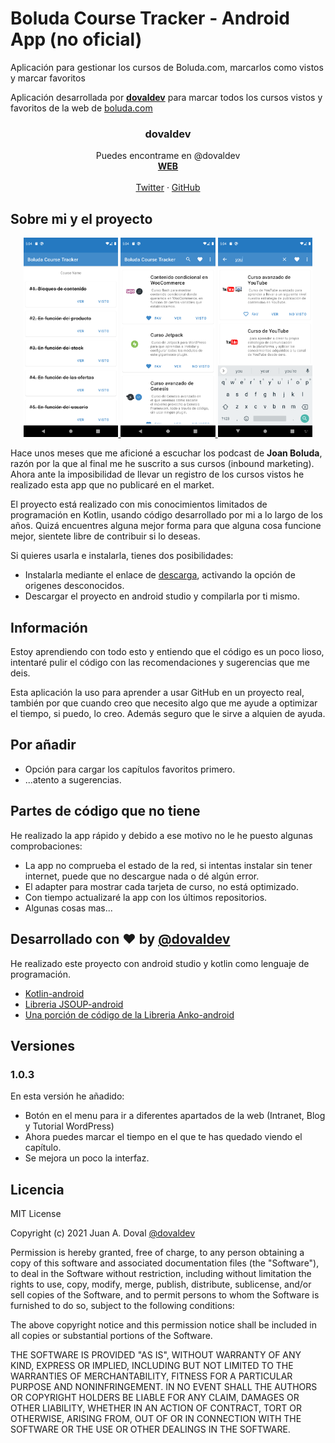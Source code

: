 # Boluda Course Tracker - Android App (no oficial)
Aplicación para gestionar los cursos de Boluda.com, marcarlos como vistos y marcar favoritos

<p>Aplicación desarrollada por <a href="https://dovaldev.com"><strong>dovaldev</strong></a> para marcar todos los cursos vistos y favoritos de la web de <a href="https://boluda.com">boluda.com</a></p>
  
<!-- DOVALDEV -->
<div align="center">
  <h3 align="center">dovaldev</h3>
  <p align="center">
    Puedes encontrame en @dovaldev
    <br />
    <a href="https://dovaldev.com"><strong>WEB</strong></a>
    <br />
    <br />
    <a href="https://dovaldev.com/twitter">Twitter</a>
    ·
    <a href="https://dovaldev.com/git">GitHub</a>
  </p>
</div>
  
  
<!-- ABOUT THE PROJECT -->
## Sobre mi y el proyecto

<p align="center">
    <a href="https://dovaldev.com">
      <img src="images/screenshot-check.png" alt="Screnshoot Checker" width="30%" height="30%">
    </a>
    <a href="https://dovaldev.com">
      <img src="images/screenshot-fav.png" alt="Screnshoot Favourite" width="30%" height="30%">
    </a>
    <a href="https://dovaldev.com">
      <img src="images/screenshot-search.png" alt="Screnshoot Search" width="30%" height="30%">
    </a>
 </p>

<p>Hace unos meses que me aficioné a escuchar los podcast de <b>Joan Boluda</b>, razón por la que al final me he suscrito a sus cursos (inbound marketing). Ahora ante la imposibilidad de llevar un registro de los cursos vistos he realizado esta app que no publicaré en el market.</p>
<p>El proyecto está realizado con mis conocimientos limitados de programación en Kotlin, usando código desarrollado por mi a lo largo de los años. Quizá encuentres alguna mejor forma para que alguna cosa funcione mejor, sientete libre de contribuir si lo deseas.</p>

<!-- INSTALL -->
<p>Si quieres usarla e instalarla, tienes dos posibilidades:</p>
<ul>
  <li>Instalarla mediante el enlace de <a href="https://github.com/dovaldev/boluda_course_tracker/tree/master/app/release">descarga</a>, activando la opción de origenes desconocidos.</li>
  <li>Descargar el proyecto en android studio y compilarla por ti mismo.</li>
</ul>

## Información
<p>Estoy aprendiendo con todo esto y entiendo que el código es un poco lioso, intentaré pulir el código con las recomendaciones y sugerencias que me deis.</p>
<p>Esta aplicación la uso para aprender a usar GitHub en un proyecto real, también por que cuando creo que necesito algo que me ayude a optimizar el tiempo, si puedo, lo creo. Además seguro que le sirve a alquien de ayuda.</p>

## Por añadir
<ul>
<li>Opción para cargar los capítulos favoritos primero.</li>
<li>...atento a sugerencias.</li>
</ul>

## Partes de código que no tiene
<p>He realizado la app rápido y debido a ese motivo no le he puesto algunas comprobaciones:</p>
<ul>
    <li>La app no comprueba el estado de la red, si intentas instalar sin tener internet, puede que no descargue nada o dé algún error.</li>
    <li>El adapter para mostrar cada tarjeta de curso, no está optimizado.</li>
    <li>Con tiempo actualizaré la app con los últimos repositorios.</li>
    <li>Algunas cosas mas...</li>
</ul>


## Desarrollado con ❤️ by [@dovaldev]

He realizado este proyecto con android studio y kotlin como lenguaje de programación.
* [Kotlin-android](https://kotlinlang.org/)
* [Libreria JSOUP-android](#)
* [Una porción de código de la Libreria Anko-android](#)

<!-- VERSIONES -->
## Versiones
### 1.0.3
<p>En esta versión he añadido:</p>
<ul>
  <li>Botón en el menu para ir a diferentes apartados de la web (Intranet, Blog y Tutorial WordPress)</li>
  <li>Ahora puedes marcar el tiempo en el que te has quedado viendo el capítulo.</li>
  <li>Se mejora un poco la interfaz.</li>
</ul>

<!-- LICENSE -->
## Licencia

MIT License

Copyright (c) 2021 Juan A. Doval [@dovaldev]

Permission is hereby granted, free of charge, to any person obtaining a copy
of this software and associated documentation files (the "Software"), to deal
in the Software without restriction, including without limitation the rights
to use, copy, modify, merge, publish, distribute, sublicense, and/or sell
copies of the Software, and to permit persons to whom the Software is
furnished to do so, subject to the following conditions:

The above copyright notice and this permission notice shall be included in all
copies or substantial portions of the Software.

THE SOFTWARE IS PROVIDED "AS IS", WITHOUT WARRANTY OF ANY KIND, EXPRESS OR
IMPLIED, INCLUDING BUT NOT LIMITED TO THE WARRANTIES OF MERCHANTABILITY,
FITNESS FOR A PARTICULAR PURPOSE AND NONINFRINGEMENT. IN NO EVENT SHALL THE
AUTHORS OR COPYRIGHT HOLDERS BE LIABLE FOR ANY CLAIM, DAMAGES OR OTHER
LIABILITY, WHETHER IN AN ACTION OF CONTRACT, TORT OR OTHERWISE, ARISING FROM,
OUT OF OR IN CONNECTION WITH THE SOFTWARE OR THE USE OR OTHER DEALINGS IN THE
SOFTWARE.

  
<!-- MARKDOWN LINKS & IMAGES -->
[product-screenshot]: images/screenshot-fav.png
[dovaldev-url]: https://dovaldev.com
[boluda-url]: https://boluda.com
[app-url]: https://boluda.com
[@dovaldev]: https://dovaldev.com
